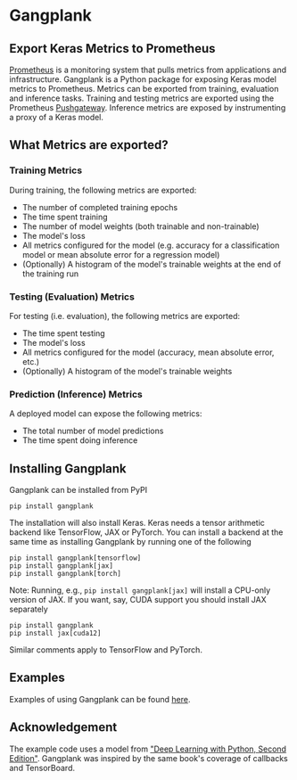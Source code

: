 # Gangplank
## Export Keras Metrics to Prometheus
[Prometheus](https://prometheus.io/) is a monitoring system that pulls metrics from applications and infrastructure.
Gangplank is a Python package for exposing Keras model metrics to Prometheus. Metrics can be exported from training,
evaluation and inference tasks. Training and testing metrics are exported using the Prometheus [Pushgateway](https://prometheus.io/docs/instrumenting/pushing/).
Inference metrics are exposed by instrumenting a proxy of a Keras model.

## What Metrics are exported?
### Training Metrics
During training, the following metrics are exported:
 * The number of completed training epochs
 * The time spent training
 * The number of model weights (both trainable and non-trainable)
 * The model's loss
 * All metrics configured for the model (e.g. accuracy for a classification model or mean absolute error for a regression model)
 * (Optionally) A histogram of the model's trainable weights at the end of the training run

### Testing (Evaluation) Metrics
For testing (i.e. evaluation), the following metrics are exported:
 * The time spent testing
 * The model's loss
 * All metrics configured for the model (accuracy, mean absolute error, etc.)
 * (Optionally) A histogram of the model's trainable weights

### Prediction (Inference) Metrics
A deployed model can expose the following metrics:
 * The total number of model predictions
 * The time spent doing inference

## Installing Gangplank
Gangplank can be installed from PyPI

```
pip install gangplank
```

The installation will also install Keras. Keras needs a tensor arithmetic backend like TensorFlow, JAX or PyTorch. You can install a
backend at the same time as installing Gangplank by running one of the following

```
pip install gangplank[tensorflow]
pip install gangplank[jax]
pip install gangplank[torch]
```

Note: Running, e.g., `pip install gangplank[jax]` will install a CPU-only version of JAX. If you want, say, CUDA support you should install JAX separately

```
pip install gangplank
pip install jax[cuda12]
```

Similar comments apply to TensorFlow and PyTorch.

## Examples
Examples of using Gangplank can be found [here](https://github.com/hammingweight/gangplank/tree/main/examples).

## Acknowledgement
The example code uses a model from ["Deep Learning with Python, Second Edition"](https://www.manning.com/books/deep-learning-with-python-second-edition).
Gangplank was inspired by the same book's coverage of callbacks and TensorBoard.